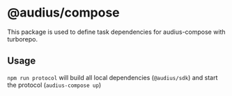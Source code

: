 # @audius/compose

This package is used to define task dependencies for audius-compose with turborepo.

## Usage

`npm run protocol` will build all local dependencies (`@audius/sdk`) and start the protocol (`audius-compose up`)
